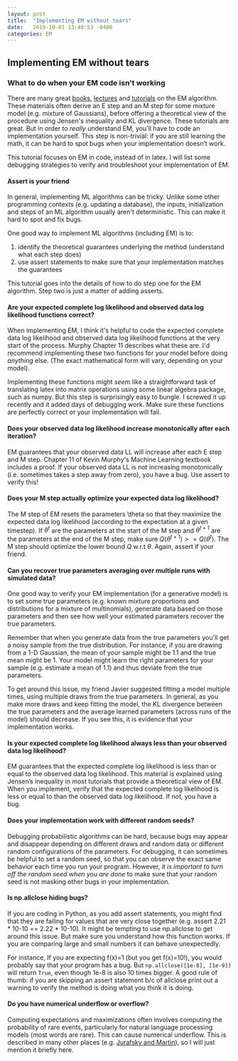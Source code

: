```yaml
---
layout: post
title:  "Implementing EM without tears"
date:   2019-10-01 13:40:53 -0400
categories: EM 
---
```


## Implementing EM without tears
### What to do when your EM code isn't working

There are many great [books](https://www.cs.ubc.ca/~murphyk/MLbook/), [lectures](https://www.youtube.com/watch?v=AnbiNaVp3eQ) and [tutorials](https://s3-us-west-2.amazonaws.com/www.abehandler.com/static/em-mixtures.pdf) on the EM algorithm. These materials often derive an E step and an M step for some mixture model (e.g. mixture of Gaussians), before offering a theoretical view of the procedure using Jensen's inequality and KL divergence. These tutorials are great. But in order to *really* understand EM, you'll have to code an implementation yourself. This step is non-trivial: if you are still learning the math, it can be hard to spot bugs when your implementation doesn’t work. 

This tutorial focuses on EM in code, instead of in latex. I will list some debugging strategies to verify and troubleshoot your implementation of EM. 

#### Assert is your friend

In general, implementing ML algorithms can be tricky. Unlike some other programming contexts (e.g. updating a database), the inputs, initialization and steps of an ML algorithm usually aren't deterministic. This can make it hard to spot and fix bugs.

One good way to implement ML algorithms (including EM) is to:
1. identify the theoretical guarantees underlying the method (understand what each step does)
2. use assert statements to make sure that your implementation matches the guarantees
 
This tutorial goes into the details of how to do step one for the EM algorithm. Step two is just a matter of adding asserts.

#### Are your expected complete log likelihood and observed data log likelihood functions correct?
When implementing EM, I think it's helpful to code the expected complete data log likelihood and observed data log likelihood functions at the very start of the process. Murphy Chapter 11 describes what these are. I'd recommend implementing these two functions for your model before doing *anything* else. (The exact mathematical form will vary, depending on your model).

Implementing these functions might *seem* like a straightforward task of translating latex into matrix operations using some linear algebra package, such as numpy. But this step is surprisingly easy to bungle. I screwed it up recently and it added days of debugging work. Make sure these functions are perfectly correct or your implementation will fail.

#### Does your observed data log likelihood increase monotonically after each iteration? 
EM guarantees that your observed data LL will increase after each E step and M step. Chapter 11 of Kevin Murphy's Machine Learning textbook includes a proof. If your observed data LL is not increasing monotonically (i.e. sometimes takes a step away from zero), you have a bug. Use assert to verify this!

#### Does your M step actually optimize your expected data log likelihood? 
The M step of EM resets the parameters \theta so that they maximize the expected data log likelihood (according to the expectation at a given timestep). If $\theta^t$ are the parameters at the start of the M step and  $\theta^{t + 1}$ are the parameters at the end of the M step, make sure $Q(\theta^{t + 1}) >= Q(\theta^{t})$. The M step should optimize the lower bound $Q$ w.r.t $\theta$. Again, assert if your friend.

#### Can you recover true parameters averaging over multiple runs with simulated data?
One good way to verify your EM implementation (for a generative model) is to set some true parameters (e.g. known mixture proportions and distributions for a mixture of multinomials), generate data based on those parameters and then see how well your estimated parameters recover the true parameters. 

Remember that when you generate data from the true parameters you'll get a noisy sample from the true distribution. For instance, if you are drawing from a 1-D Gaussian, the mean of your sample might be 1.1 and the true mean might be 1. Your model might learn the right parameters for your sample (e.g. estimate a mean of 1.1) and thus deviate from the true parameters. 

To get around this issue, my friend Javier suggested fitting a model multiple times, using multiple draws from the true parameters. In general, as you make more draws and keep fitting the model, the KL divergence between the true parameters and the average learned parameters (across runs of the model) should decrease. If you see this, it is evidence that your implementation works.  

#### Is your expected complete log likelihood always less than your observed data log likelihood?
EM guarantees that the expected complete log likelihood is less than or equal to the observed data log likelihood. This material is explained using Jensen’s inequality in most tutorials that provide a theoretical view of EM. When you implement, verify that the expected complete log likelihood is less or equal to than the observed data log likelihood. If not, you have a bug. 

#### Does your implementation work with different random seeds?

Debugging probabilistic algorithms can be hard, because bugs may appear and disappear depending on different draws and random data or different random configurations of the parameters. For debugging, it can sometimes be helpful to set a random seed, so that you can observe the exact same behavior each time you run your program. However, *it is important to turn off the random seed when you are done* to make sure that your random seed is not masking other bugs in your implementation.


#### Is np.allclose hiding bugs?

If you are coding in Python, as you add assert statements, you might find that they are failing for values that are very close together (e.g. assert 2.21 * 10-10 == 2.22 * 10-10). It might be tempting to use np.allclose to get around this issue. But make sure you understand how this function works. If you are comparing large and small numbers it can behave unexpectedly. 

For instance, If you are expecting f(x)=1 (but you get f(x)=10!), you would probably say that your program has a bug. But `np.allclose([1e-8], [1e-9])` will return `True`, even though 1e-8 is also 10 times bigger. A good rule of thumb: if you are skipping an assert statement b/c of allclose print out a warning to verify the method is doing what you think it is doing. 

#### Do you have numerical underflow or overflow?
Computing expectations and maximizations often involves computing the probability of rare events, particularly for natural language processing models (most words are rare). This can cause numerical underflow. This is described in many other places (e.g. [Jurafsky and Martin](https://web.stanford.edu/~jurafsky/slp3/)), so I will just mention it briefly here.

